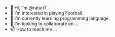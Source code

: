 - 👋 Hi, I’m @raturi7
- 👀 I’m interested in playing Football.
- 🌱 I’m currently learning programming language.
- 💞️ I’m looking to collaborate on ...
- 📫 How to reach me ...

<!---
raturi7/raturi7 is a ✨ special ✨ repository because its `README.md` (this file) appears on your GitHub profile.
You can click the Preview link to take a look at your changes.
--->

